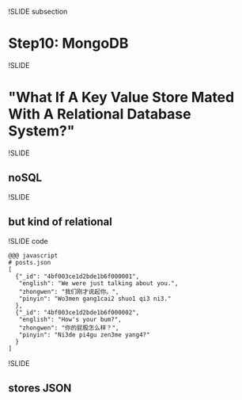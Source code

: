 !SLIDE subsection

# Step10: MongoDB

!SLIDE

# "What If A Key Value Store Mated With A Relational Database System?"

!SLIDE

## noSQL

!SLIDE

## but kind of relational

!SLIDE code

    @@@ javascript
    # posts.json
    [
      {"_id": "4bf003ce1d2bde1b6f000001",
       "english": "We were just talking about you.",
       "zhongwen": "我们刚才说起你。",
       "pinyin": "Wo3men gang1cai2 shuo1 qi3 ni3."
      },
      {"_id": "4bf003ce1d2bde1b6f000002",
       "english": "How's your bum?",
       "zhongwen": "你的屁股怎么样？",
       "pinyin": "Ni3de pi4gu zen3me yang4?"
      }
    ]

!SLIDE

## stores JSON